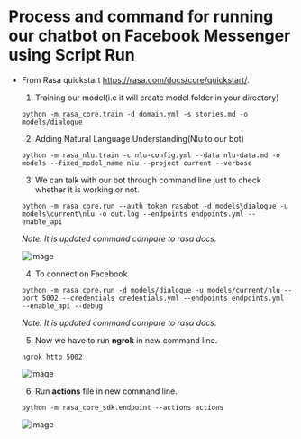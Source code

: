 # Process and command for running our chatbot on Facebook Messenger using Script Run
* From Rasa quickstart https://rasa.com/docs/core/quickstart/.
    1. Training our model(i.e it will create model folder in your directory)
         
      python -m rasa_core.train -d domain.yml -s stories.md -o models/dialogue
    
    2. Adding Natural Language Understanding(Nlu to our bot)
         
      python -m rasa_nlu.train -c nlu-config.yml --data nlu-data.md -o models --fixed_model_name nlu --project current --verbose
    
    3. We can talk with our bot through command line just to check whether it is working or not.
        
      python -m rasa_core.run --auth_token rasabot -d models\dialogue -u models\current\nlu -o out.log --endpoints endpoints.yml --enable_api
    
     *Note: It is updated command compare to rasa docs.*
     
     ![image](https://user-images.githubusercontent.com/39983195/56089615-3867e280-5eb3-11e9-921c-97310131ccbd.png)

     
    4. To connect on Facebook
        
      python -m rasa_core.run -d models/dialogue -u models/current/nlu --port 5002 --credentials credentials.yml --endpoints endpoints.yml  --enable_api --debug
     
     *Note: It is updated command compare to rasa docs.* 
     
     5. Now we have to run **ngrok** in new command line.
      
      ngrok http 5002
      
     ![image](https://user-images.githubusercontent.com/39983195/56089697-71548700-5eb4-11e9-9846-451dfd7b7643.png)
      
     6. Run **actions** file in new command line.
    
      python -m rasa_core_sdk.endpoint --actions actions
    
     ![image](https://user-images.githubusercontent.com/39983195/56089856-18d2b900-5eb7-11e9-9cba-344d445405bb.png)


